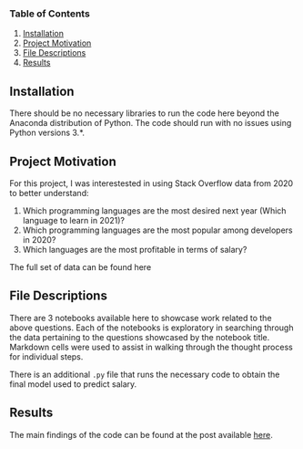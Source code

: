 ### Table of Contents

1. [Installation](#installation)
2. [Project Motivation](#motivation)
3. [File Descriptions](#files)
4. [Results](#results)


## Installation <a name="installation"></a>

There should be no necessary libraries to run the code here beyond the Anaconda distribution of Python.  The code should run with no issues using Python versions 3.*.

## Project Motivation<a name="motivation"></a>

For this project, I was interestested in using Stack Overflow data from 2020 to better understand:

1. Which programming languages are the most desired next year (Which language to learn in 2021)?
2. Which programming languages are the most popular among developers in 2020?
3. Which languages are the most profitable in terms of salary? 

The full set of data can be found here 


## File Descriptions <a name="files"></a>

There are 3 notebooks available here to showcase work related to the above questions.  Each of the notebooks is exploratory in searching through the data pertaining to the questions showcased by the notebook title.  Markdown cells were used to assist in walking through the thought process for individual steps.  

There is an additional `.py` file that runs the necessary code to obtain the final model used to predict salary.

## Results<a name="results"></a>

The main findings of the code can be found at the post available [here](https://medium.com/@josh_2774/how-do-you-become-a-developer-5ef1c1c68711).
